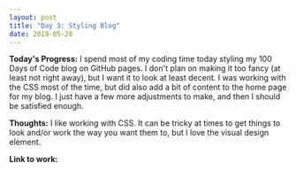 ```yaml
---
layout: post
title: "Day 3: Styling Blog"
date: 2019-05-28
---
```


**Today's Progress:** I spend most of my coding time today styling my 100 Days of Code blog on GitHub pages. I don't plan on making it too fancy (at least not right away), but I want it to look at least decent. I was working with the CSS most of the time, but did also add a bit of content to the home page for my blog. I just have a few more adjustments to make, and then I should be satisfied enough.

**Thoughts:** I like working with CSS. It can be tricky at times to get things to look and/or work the way you want them to, but I love the visual design element.

**Link to work:**
